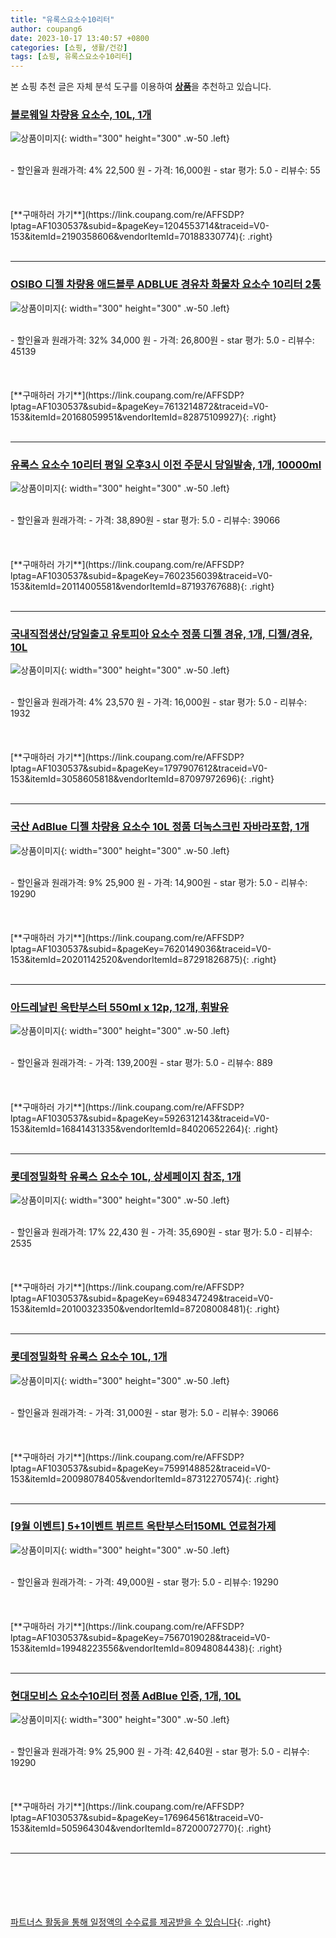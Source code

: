 ```yaml
---
title: "유록스요소수10리터"
author: coupang6
date: 2023-10-17 13:40:57 +0800
categories: [쇼핑, 생활/건강]
tags: [쇼핑, 유록스요소수10리터]
---
```


본 쇼핑 추천 글은 자체 분석 도구를 이용하여 [**상품**](https://link.coupang.com/a/bao1ui)을 추천하고 있습니다.

### [블로웨일 차량용 요소수, 10L, 1개](https://link.coupang.com/re/AFFSDP?lptag=AF1030537&subid=&pageKey=1204553714&traceid=V0-153&itemId=2190358606&vendorItemId=70188330774)

![상품이미지](https://thumbnail10.coupangcdn.com/thumbnails/remote/230x230ex/image/retail/images/2980984922546415-d619fae0-2bdb-4af0-bfa7-d5402eb767f1.jpg){: width="300" height="300" .w-50 .left}


<br>
- 할인율과 원래가격: 4%  22,500   원
- 가격: 16,000원
- star 평가: 5.0
- 리뷰수: 55
<br>
<br>
<br>
<br>
[**구매하러 가기**](https://link.coupang.com/re/AFFSDP?lptag=AF1030537&subid=&pageKey=1204553714&traceid=V0-153&itemId=2190358606&vendorItemId=70188330774){: .right}
<br>
<br>

---

### [OSIBO 디젤 차량용 애드블루 ADBLUE 경유차 화물차 요소수 10리터 2통](https://link.coupang.com/re/AFFSDP?lptag=AF1030537&subid=&pageKey=7613214872&traceid=V0-153&itemId=20168059951&vendorItemId=82875109927)

![상품이미지](https://thumbnail8.coupangcdn.com/thumbnails/remote/230x230ex/image/vendor_inventory/53bf/8fdb5314e8358b687669b4ef6fcdba87b9bad31688fc4a20d44a2b92826d.jpg){: width="300" height="300" .w-50 .left}


<br>
- 할인율과 원래가격: 32%  34,000   원
- 가격: 26,800원
- star 평가: 5.0
- 리뷰수: 45139
<br>
<br>
<br>
<br>
[**구매하러 가기**](https://link.coupang.com/re/AFFSDP?lptag=AF1030537&subid=&pageKey=7613214872&traceid=V0-153&itemId=20168059951&vendorItemId=82875109927){: .right}
<br>
<br>

---

### [유록스 요소수 10리터 평일 오후3시 이전 주문시 당일발송, 1개, 10000ml](https://link.coupang.com/re/AFFSDP?lptag=AF1030537&subid=&pageKey=7602356039&traceid=V0-153&itemId=20114005581&vendorItemId=87193767688)

![상품이미지](https://thumbnail6.coupangcdn.com/thumbnails/remote/230x230ex/image/vendor_inventory/2352/f2887043a0d658b1622d78737f949c97f7f9145b3c184be84c85fde40c93.jpg){: width="300" height="300" .w-50 .left}


<br>
- 할인율과 원래가격: 
- 가격: 38,890원
- star 평가: 5.0
- 리뷰수: 39066
<br>
<br>
<br>
<br>
[**구매하러 가기**](https://link.coupang.com/re/AFFSDP?lptag=AF1030537&subid=&pageKey=7602356039&traceid=V0-153&itemId=20114005581&vendorItemId=87193767688){: .right}
<br>
<br>

---

### [국내직접생산/당일출고 유토피아 요소수 정품 디젤 경유, 1개, 디젤/경유, 10L](https://link.coupang.com/re/AFFSDP?lptag=AF1030537&subid=&pageKey=1797907612&traceid=V0-153&itemId=3058605818&vendorItemId=87097972696)

![상품이미지](https://thumbnail9.coupangcdn.com/thumbnails/remote/230x230ex/image/vendor_inventory/dd1b/ac98966a1aee8aec6b0b9e4362d56cecd0603d46b74a90153bb6a7bd2b72.jpg){: width="300" height="300" .w-50 .left}


<br>
- 할인율과 원래가격: 4%  23,570   원
- 가격: 16,000원
- star 평가: 5.0
- 리뷰수: 1932
<br>
<br>
<br>
<br>
[**구매하러 가기**](https://link.coupang.com/re/AFFSDP?lptag=AF1030537&subid=&pageKey=1797907612&traceid=V0-153&itemId=3058605818&vendorItemId=87097972696){: .right}
<br>
<br>

---

### [국산 AdBlue 디젤 차량용 요소수 10L 정품 더녹스크린 자바라포함, 1개](https://link.coupang.com/re/AFFSDP?lptag=AF1030537&subid=&pageKey=7620149036&traceid=V0-153&itemId=20201142520&vendorItemId=87291826875)

![상품이미지](https://thumbnail6.coupangcdn.com/thumbnails/remote/230x230ex/image/vendor_inventory/6fc8/a0d5afb75cd45360d010ff3e1cfdd0ab819f799dc4ed61f675b97c939887.jpg){: width="300" height="300" .w-50 .left}


<br>
- 할인율과 원래가격: 9%  25,900   원
- 가격: 14,900원
- star 평가: 5.0
- 리뷰수: 19290
<br>
<br>
<br>
<br>
[**구매하러 가기**](https://link.coupang.com/re/AFFSDP?lptag=AF1030537&subid=&pageKey=7620149036&traceid=V0-153&itemId=20201142520&vendorItemId=87291826875){: .right}
<br>
<br>

---

### [아드레날린 옥탄부스터 550ml x 12p, 12개, 휘발유](https://link.coupang.com/re/AFFSDP?lptag=AF1030537&subid=&pageKey=5926312143&traceid=V0-153&itemId=16841431335&vendorItemId=84020652264)

![상품이미지](https://thumbnail6.coupangcdn.com/thumbnails/remote/230x230ex/image/retail/images/2022/11/23/17/3/5b31d7dc-4b49-4556-9914-40171a599261.png){: width="300" height="300" .w-50 .left}


<br>
- 할인율과 원래가격: 
- 가격: 139,200원
- star 평가: 5.0
- 리뷰수: 889
<br>
<br>
<br>
<br>
[**구매하러 가기**](https://link.coupang.com/re/AFFSDP?lptag=AF1030537&subid=&pageKey=5926312143&traceid=V0-153&itemId=16841431335&vendorItemId=84020652264){: .right}
<br>
<br>

---

### [롯데정밀화학 유록스 요소수 10L, 상세페이지 참조, 1개](https://link.coupang.com/re/AFFSDP?lptag=AF1030537&subid=&pageKey=6948347249&traceid=V0-153&itemId=20100323350&vendorItemId=87208008481)

![상품이미지](https://thumbnail7.coupangcdn.com/thumbnails/remote/230x230ex/image/vendor_inventory/17a8/01d2b579144d1af273b9a3214c1f9ca012311270e9c1d1bef695bee7d207.jpg){: width="300" height="300" .w-50 .left}


<br>
- 할인율과 원래가격: 17%  22,430   원
- 가격: 35,690원
- star 평가: 5.0
- 리뷰수: 2535
<br>
<br>
<br>
<br>
[**구매하러 가기**](https://link.coupang.com/re/AFFSDP?lptag=AF1030537&subid=&pageKey=6948347249&traceid=V0-153&itemId=20100323350&vendorItemId=87208008481){: .right}
<br>
<br>

---

### [롯데정밀화학 유록스 요소수 10L, 1개](https://link.coupang.com/re/AFFSDP?lptag=AF1030537&subid=&pageKey=7599148852&traceid=V0-153&itemId=20098078405&vendorItemId=87312270574)

![상품이미지](https://thumbnail8.coupangcdn.com/thumbnails/remote/230x230ex/image/vendor_inventory/bdf6/def6e90635b0a1d1f7ea296d20a0ec82e835b293069de61ea67c727c7262.png){: width="300" height="300" .w-50 .left}


<br>
- 할인율과 원래가격: 
- 가격: 31,000원
- star 평가: 5.0
- 리뷰수: 39066
<br>
<br>
<br>
<br>
[**구매하러 가기**](https://link.coupang.com/re/AFFSDP?lptag=AF1030537&subid=&pageKey=7599148852&traceid=V0-153&itemId=20098078405&vendorItemId=87312270574){: .right}
<br>
<br>

---

### [[9월 이벤트] 5+1이벤트 뷔르트 옥탄부스터150ML 연료첨가제](https://link.coupang.com/re/AFFSDP?lptag=AF1030537&subid=&pageKey=7567019028&traceid=V0-153&itemId=19948223556&vendorItemId=80948084438)

![상품이미지](https://thumbnail7.coupangcdn.com/thumbnails/remote/230x230ex/image/vendor_inventory/fc02/efae68fc11f3a75631a07d1f0426cbfc4b0c3c46cbfe833bfcf6d698c992.png){: width="300" height="300" .w-50 .left}


<br>
- 할인율과 원래가격: 
- 가격: 49,000원
- star 평가: 5.0
- 리뷰수: 19290
<br>
<br>
<br>
<br>
[**구매하러 가기**](https://link.coupang.com/re/AFFSDP?lptag=AF1030537&subid=&pageKey=7567019028&traceid=V0-153&itemId=19948223556&vendorItemId=80948084438){: .right}
<br>
<br>

---

### [현대모비스 요소수10리터 정품 AdBlue 인증, 1개, 10L](https://link.coupang.com/re/AFFSDP?lptag=AF1030537&subid=&pageKey=176964561&traceid=V0-153&itemId=505964304&vendorItemId=87200072770)

![상품이미지](https://thumbnail7.coupangcdn.com/thumbnails/remote/230x230ex/image/vendor_inventory/567c/9bca9390b6e7088bc652a686c2e05372f9e82ee11451a221f052b8de99cb.jpg){: width="300" height="300" .w-50 .left}


<br>
- 할인율과 원래가격: 9%  25,900   원
- 가격: 42,640원
- star 평가: 5.0
- 리뷰수: 19290
<br>
<br>
<br>
<br>
[**구매하러 가기**](https://link.coupang.com/re/AFFSDP?lptag=AF1030537&subid=&pageKey=176964561&traceid=V0-153&itemId=505964304&vendorItemId=87200072770){: .right}
<br>
<br>

---
<br><br><br><br><br> [파트너스 활동을 통해 일정액의 수수료를 제공받을 수 있습니다](https://link.coupang.com/a/bao1ui){: .right}